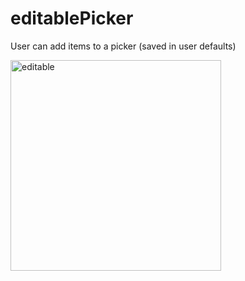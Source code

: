 # editablePicker
User can add items to a picker (saved in user defaults)

<img width="337" alt="editable" src="https://user-images.githubusercontent.com/26833905/45355564-c7a6d200-b614-11e8-95d5-c4e6e736686f.png">
